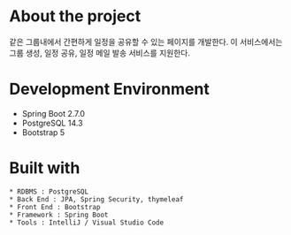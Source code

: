 
# About the project

같은 그룹내에서 간편하게 일정을 공유할 수 있는 페이지를 개발한다. 이 서비스에서는 그룹 생성, 일정 공유, 일정 메일 발송 서비스를 지원한다.

# Development Environment

* Spring Boot 2.7.0
* PostgreSQL 14.3
* Bootstrap 5

# Built with

```
* RDBMS : PostgreSQL
* Back End : JPA, Spring Security, thymeleaf
* Front End : Bootstrap
* Framework : Spring Boot
* Tools : IntelliJ / Visual Studio Code
```

